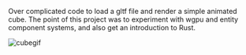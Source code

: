Over complicated code to load a gltf file and render a simple animated cube. The point of this project was to experiment with wgpu and entity component systems, and also get an introduction to Rust.

![cubegif](https://user-images.githubusercontent.com/73037091/232589103-3f4fe1a9-2b97-4dea-b233-1f7992bc7177.gif)
